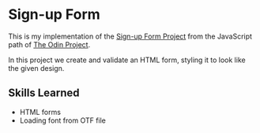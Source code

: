# Sign-up Form 

This is my implementation of the [Sign-up Form Project](https://www.theodinproject.com/lessons/node-path-intermediate-html-and-css-sign-up-form)
from the JavaScript path of [The Odin Project](https://www.theodinproject.com).

In this project we create and validate an HTML form, styling it to look like the given design.

## Skills Learned

- HTML forms
- Loading font from OTF file
